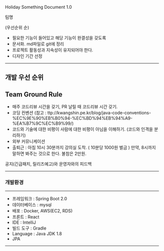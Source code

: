 
Holiday Something Document 1.0

팀명 

 (우선순위 순)
- 필요한 기능이 들어있고 해당 기능이 완결성을 갖도록
- 문서화. md파일로 git에 정리
- 프로젝트 활동성과 지속성이 유지되어야 한다.
- 디자인
 기간 선정
 
----------------
개발 우선 순위
----------------
 Team Ground Rule
----------------
 - 매주 코드리뷰 시간을 갖기, PR 날릴 때 코드리뷰 시간 갖기.
- 코딩 컨벤션 (참고 : ttp://kwangshin.pe.kr/blog/java-code-conventions-%EC%9E%90%EB%B0%94-%EC%BD%94%EB%94%A9-%EA%B7%9C%EC%B9%99/)
- 코드와 기술에 대한 비평이 사람에 대한 비평이 아님을 이해하기. (코드와 인격을 분리하기)
- 외부 커뮤니케이션
- 출퇴근 : 아침 10시 30분까지 강의실 도착. ( 10분당 1000원 벌금 ) 만약, 8시까지 말하면 봐주는 것으로 한다. 불참은 2만원.
                
공지(긴급패치, 릴리즈예고)와 운영자와의 피드백

----------------
### 개발환경
----------------
- 프레임워크 : Spring Boot 2.0
- 데이터베이스 : mysql 
- 배포 : Docker, AWS(EC2, RDS)
- 프론트 : React
- IDE : IntelliJ
- 빌드 도구 : Gradle
- Language : Java JDK 1.8
- JPA

-----------------


